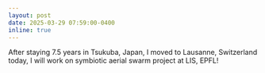 ```yaml
---
layout: post
date: 2025-03-29 07:59:00-0400
inline: true
---
```


After staying 7.5 years in Tsukuba, Japan, I moved to Lausanne, Switzerland today, I will work on symbiotic aerial swarm project at LIS, EPFL!
